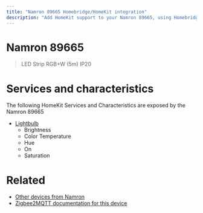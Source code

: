 ```yaml
---
title: "Namron 89665 Homebridge/HomeKit integration"
description: "Add HomeKit support to your Namron 89665, using Homebridge, Zigbee2MQTT and homebridge-z2m."
---
```

<!---
This file has been GENERATED using src/docgen/docgen.ts
DO NOT EDIT THIS FILE MANUALLY!
-->
# Namron 89665
> LED Strip RGB+W (5m) IP20


# Services and characteristics
The following HomeKit Services and Characteristics are exposed by
the Namron 89665

* [Lightbulb](../../light.md)
  * Brightness
  * Color Temperature
  * Hue
  * On
  * Saturation


# Related
* [Other devices from Namron](../index.md#namron)
* [Zigbee2MQTT documentation for this device](https://www.zigbee2mqtt.io/devices/89665.html)